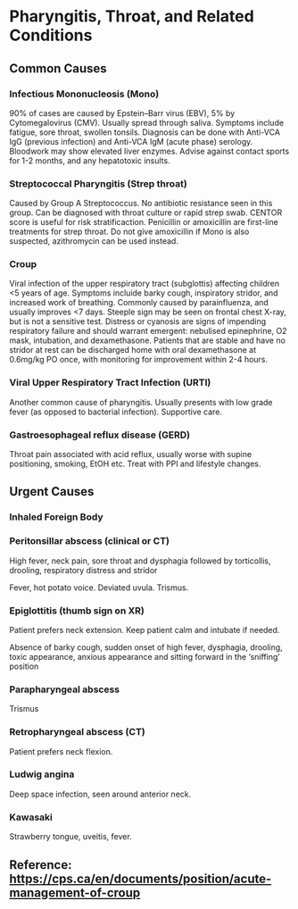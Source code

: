 # Pharyngitis, Throat, and Related Conditions

## Common Causes

### Infectious Mononucleosis (Mono)
90% of cases are caused by Epstein–Barr virus (EBV), 5% by Cytomegalovirus (CMV). Usually spread through saliva. Symptoms include fatigue, sore throat, swollen tonsils. Diagnosis can be done with Anti-VCA IgG (previous infection) and Anti-VCA IgM (acute phase) serology. Bloodwork may show elevated liver enzymes. Advise against contact sports for 1-2 months, and any hepatotoxic insults. 

### Streptococcal  Pharyngitis (Strep throat)
Caused by Group A Streptococcus. No antibiotic resistance seen in this group. Can be diagnosed with throat culture or rapid strep swab. CENTOR score is useful for risk stratificaction. Penicillin or amoxicillin are first-line treatments for strep throat. Do not give amoxicillin if Mono is also suspected, azithromycin can be used instead.

### Croup
Viral infection of the upper respiratory tract (subglottis) affecting children <5 years of age. Symptoms incluide barky cough, inspiratory stridor, and increased work of breathing. Commonly caused by parainfluenza, and usually improves <7 days. Steeple sign may be seen on frontal chest X-ray, but is not a sensitive test. Distress or cyanosis are signs of impending respiratory failure and should warrant emergent: nebulised epinephrine, O2 mask, intubation, and dexamethasone. Patients that are stable and have no stridor at rest can be discharged home with oral dexamethasone at 0.6mg/kg PO once, with monitoring for improvement within 2-4 hours.

### Viral Upper Respiratory Tract Infection (URTI)
Another common cause of pharyngitis. Usually presents with low grade fever (as opposed to bacterial infection). Supportive care.

### Gastroesophageal reflux disease (GERD)
Throat pain associated with acid reflux, usually worse with supine positioning, smoking, EtOH etc. Treat with PPI and lifestyle changes.


## Urgent Causes
### Inhaled Foreign Body

### Peritonsillar abscess (clinical or CT)
High fever, neck pain, sore throat and dysphagia followed by torticollis, drooling, respiratory distress and stridor

Fever, hot potato voice. Deviated uvula. Trismus.

### Epiglottitis (thumb sign on XR)
Patient prefers neck extension. Keep patient calm and intubate if needed.

Absence of barky cough, sudden onset of high fever, dysphagia, drooling, toxic appearance, anxious appearance and sitting forward in the ‘sniffing’ position

### Parapharyngeal abscess
Trismus

### Retropharyngeal abscess (CT)
Patient prefers neck flexion.

### Ludwig angina
Deep space infection, seen around anterior neck.

### Kawasaki
Strawberry tongue, uveitis, fever.


## Reference: https://cps.ca/en/documents/position/acute-management-of-croup
